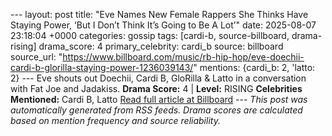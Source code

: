 --- layout: post title: "Eve Names New Female Rappers She Thinks Have Staying Power, ‘But I Don’t Think It’s Going to Be A Lot’" date: 2025-08-07 23:18:04 +0000 categories: gossip tags: [cardi-b, source-billboard, drama-rising] drama_score: 4 primary_celebrity: cardi_b source: billboard source_url: "https://www.billboard.com/music/rb-hip-hop/eve-doechii-cardi-b-glorilla-staying-power-1236039143/" mentions: {cardi_b: 2, 'latto: 2} --- Eve shouts out Doechii, Cardi B, GloRilla & Latto in a conversation with Fat Joe and Jadakiss. **Drama Score:** 4 | **Level:** RISING **Celebrities Mentioned:** Cardi B, Latto [Read full article at Billboard](https://www.billboard.com/music/rb-hip-hop/eve-doechii-cardi-b-glorilla-staying-power-1236039143/) --- *This post was automatically generated from RSS feeds. Drama scores are calculated based on mention frequency and source reliability.*